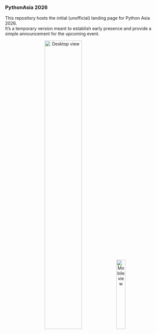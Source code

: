 ### PythonAsia 2026

This repository hosts the initial (unofficial) landing page for Python Asia 2026.  
It’s a temporary version meant to establish early presence and provide a simple announcement for the upcoming event.

<p align="center">
  <img src="https://github.com/user-attachments/assets/e8fa70e4-0670-47d9-bcf1-a56446cc8d29" alt="Desktop view" width="49%" />
  <img src="https://github.com/user-attachments/assets/335817f2-6529-4106-8ffc-c6edc216d2d8" alt="Mobile view" width="24%" />
</p>
